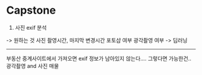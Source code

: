 # Capstone

1. 사진 exif 분석

-> 원하는 것 
 사진 촬영시간, 마지막 변경시간
 포토샵 여부
 광각촬영 여부 -> 딥러닝
 
 ------------------------------------------
 
 부동산 중계사이트에서 가져오면 exif 정보가 남아있지 않는다....
 그렇다면 가능한건.. 광각촬영 and 사진 매물 
